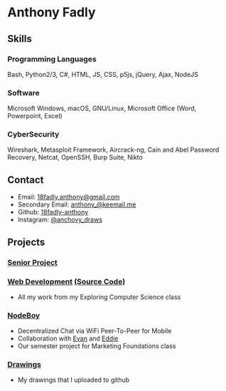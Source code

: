 # Anthony Fadly

## Skills

### Programming Languages

Bash, Python2/3, C#, HTML, JS, CSS, p5js, jQuery, Ajax, NodeJS

### Software

Microsoft Windows, macOS, GNU/Linux, Microsoft Office (Word, Powerpoint, Excel)

### CyberSecurity

Wireshark, Metasploit Framework, Aircrack-ng, Cain and Abel Password Recovery, Netcat, OpenSSH, Burp Suite, Nikto

## Contact
- Email: [18fadly.anthony@gmail.com](mailto:18fadly.anthony@gmail.com)
- Secondary Email: [anthony_@keemail.me](mailto:anthony_@keemail.me)
- Github: [18fadly-anthony](https://github.com/18fadly-anthony)
- Instagram: [@anchovy_draws](https://www.instagram.com/anchovy_draws/)

## Projects

### [Senior Project](https://18fadly-anthony.github.io/senior-project/)

### [Web Development](https://ecs-wemxbbqlnh.now.sh/) [(Source Code)](https://github.com/18fadly-anthony/ECS)

- All my work from my Exploring Computer Science class

### [NodeBoy](https://github.com/AppMakingBois/NodeBoy)

- Decentralized Chat via WiFi Peer-To-Peer for Mobile
- Collaboration with [Evan](https://github.com/evan3334) and [Eddie](https://github.com/Crumkid4)
- Our semester project for Marketing Foundations class

### [Drawings](https://github.com/18fadly-anthony/drawings)

- My drawings that I uploaded to github

